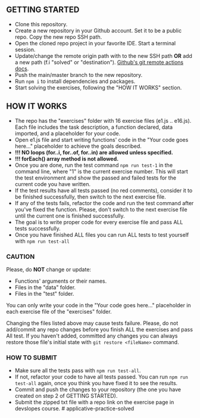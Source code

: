 ## GETTING STARTED
- Clone this repository.
- Create a new repository in your Github account. Set it to be a public repo. Copy the new repo SSH path.
- Open the cloned repo project in your favorite IDE. Start a terminal session.
- Update/change the remote origin path with to the new SSH path **OR** add a new path (f.i "solved" or "destination"). [Github's git remote actions docs](https://docs.github.com/en/get-started/getting-started-with-git/managing-remote-repositories).
- Push the main/master branch to the new repository.
- Run ```npm i``` to install dependencies and packages.
- Start solving the exercises, following the "HOW IT WORKS" section.

## HOW IT WORKS
- The repo has the "exercises" folder with 16 exercise files (e1.js .. e16.js). Each file includes the task description, a function declared, data imported, and a placeholder for your code.
- Open e1.js file and start writing functions' code in the "Your code goes here..." placeholder to achieve the goals described.
- **!!! NO loops (for..i, for..of, for..in) are allowed unless specified.**
- **!!! forEach() array method is not allowed.**
- Once you are done, run the test command ```npm run test-1``` in the command line, where "1" is the current exercise number. This will start the test environment and show the passed and failed tests for the current code you have written.
- If the test results have all tests passed (no red comments), consider it to be finished successfully, then switch to the next exercise file.
- If any of the tests fails, refactor the code and run the test command after you've fixed the function. Please, don't switch to the next exercise file until the current one is finished successfully.
- The goal is to write proper code for every exercise file and pass ALL tests successfully.
- Once you have finished ALL files you can run ALL tests to test yourself with ```npm run test-all```

### CAUTION
Please, do **NOT** change or update:

- Functions' arguments or their names.
- Files in the "data" folder.
- Files in the "test" folder.

You can only write your code in the "Your code goes here..." placeholder in each exercise file of the "exercises" folder.

Changing the files listed above may cause tests failure.
Please, do not add/commit any repo changes before you finish ALL the exercises and pass All test.
If you haven't added, committed any changes you can always restore those file's initial state with ```git restore <fileName>``` command.

### HOW TO SUBMIT
- Make sure all the tests pass with ```npm run test-all```.
- If not, refactor your code to have all tests passed. You can run ```npm run test-all``` again, once you think you have fixed it to see the results.
- Commit and push the changes to your repository (the one you have created on step 2 of GETTING STARTED).
- Submit the zipped txt file with a repo link on the exercise page in devslopes course.
#   a p p l i c a t i v e - p r a c t i c e - s o l v e d  
 